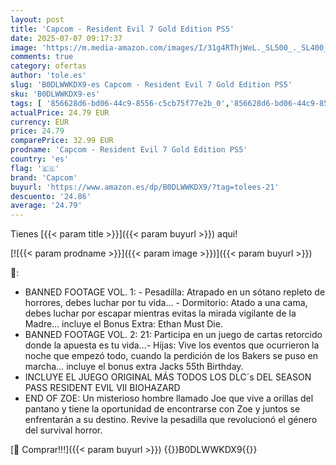 ```yaml
---
layout: post
title: 'Capcom - Resident Evil 7 Gold Edition PS5'
date: 2025-07-07 09:17:37
image: 'https://m.media-amazon.com/images/I/31g4RThjWeL._SL500_._SL400_.jpg'
comments: true
category: ofertas
author: 'tole.es'
slug: 'B0DLWWKDX9-es Capcom - Resident Evil 7 Gold Edition PS5'
sku: 'B0DLWWKDX9-es'
tags: [ '856628d6-bd06-44c9-8556-c5cb75f77e2b_0','856628d6-bd06-44c9-8556-c5cb75f77e2b_2201','856628d6-bd06-44c9-8556-c5cb75f77e2b_3601','Arborist Merchandising Root','Hardware y juegos para PlayStation 5','Juegos para PlayStation 5','Preventa de Videojuegos','Self Service','Special Features Stores','Videojuegos','Videojuegos más esperados','capcom','ps5','🇪🇸', ]
actualPrice: 24.79 EUR
currency: EUR
price: 24.79
comparePrice: 32.99 EUR
prodname: 'Capcom - Resident Evil 7 Gold Edition PS5'
country: 'es'
flag: '🇪🇸'
brand: 'Capcom'
buyurl: 'https://www.amazon.es/dp/B0DLWWKDX9/?tag=tolees-21'
descuento: '24.86'
average: '24.79'
---
```


Tienes [{{< param title >}}]({{< param buyurl >}}) aqui!

[![{{< param prodname >}}]({{< param image >}})]({{< param buyurl >}})

🔎:

- BANNED FOOTAGE VOL. 1: - Pesadilla: Atrapado en un sótano repleto de horrores, debes luchar por tu vida… - Dormitorio: Atado a una cama, debes luchar por escapar mientras evitas la mirada vigilante de la Madre… incluye el Bonus Extra: Ethan Must Die.
- BANNED FOOTAGE VOL. 2: 21: Participa en un juego de cartas retorcido donde la apuesta es tu vida…- Hijas: Vive los eventos que ocurrieron la noche que empezó todo, cuando la perdición de los Bakers se puso en marcha… incluye el bonus extra Jacks 55th Birthday.
- INCLUYE EL JUEGO ORIGINAL MÁS TODOS LOS DLC´s DEL SEASON PASS RESIDENT EVIL VII BIOHAZARD
- END OF ZOE: Un misterioso hombre llamado Joe que vive a orillas del pantano y tiene la oportunidad de encontrarse con Zoe y juntos se enfrentarán a su destino. Revive la pesadilla que revolucionó el género del survival horror.

[🛒 Comprar!!!]({{< param buyurl >}})
{{<world>}}B0DLWWKDX9{{</world>}}
